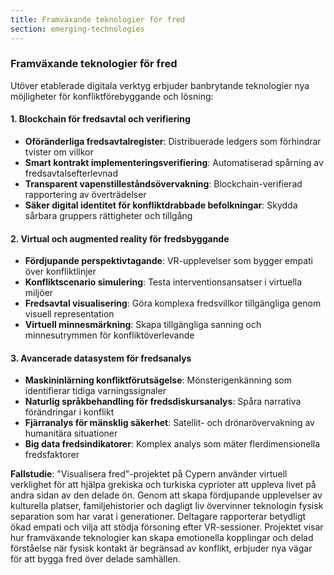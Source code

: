 ```yaml
---
title: Framväxande teknologier för fred
section: emerging-technologies
---
```


### Framväxande teknologier för fred

Utöver etablerade digitala verktyg erbjuder banbrytande teknologier nya möjligheter för konfliktförebyggande och lösning:

#### 1. Blockchain för fredsavtal och verifiering
- **Oföränderliga fredsavtalregister**: Distribuerade ledgers som förhindrar tvister om villkor
- **Smart kontrakt implementeringsverifiering**: Automatiserad spårning av fredsavtalsefterlevnad
- **Transparent vapenstilleståndsövervakning**: Blockchain-verifierad rapportering av överträdelser
- **Säker digital identitet för konfliktdrabbade befolkningar**: Skydda sårbara gruppers rättigheter och tillgång

#### 2. Virtual och augmented reality för fredsbyggande
- **Fördjupande perspektivtagande**: VR-upplevelser som bygger empati över konfliktlinjer
- **Konfliktscenario simulering**: Testa interventionsansatser i virtuella miljöer
- **Fredsavtal visualisering**: Göra komplexa fredsvillkor tillgängliga genom visuell representation
- **Virtuell minnesmärkning**: Skapa tillgängliga sanning och minnesutrymmen för konfliktöverlevande

#### 3. Avancerade datasystem för fredsanalys
- **Maskininlärning konfliktförutsägelse**: Mönsterigenkänning som identifierar tidiga varningssignaler
- **Naturlig språkbehandling för fredsdiskursanalys**: Spåra narrativa förändringar i konflikt
- **Fjärranalys för mänsklig säkerhet**: Satellit- och drönarövervakning av humanitära situationer
- **Big data fredsindikatorer**: Komplex analys som mäter flerdimensionella fredsfaktorer

**Fallstudie**: "Visualisera fred"-projektet på Cypern använder virtuell verklighet för att hjälpa grekiska och turkiska cyprioter att uppleva livet på andra sidan av den delade ön. Genom att skapa fördjupande upplevelser av kulturella platser, familjehistorier och dagligt liv övervinner teknologin fysisk separation som har varat i generationer. Deltagare rapporterar betydligt ökad empati och vilja att stödja försoning efter VR-sessioner. Projektet visar hur framväxande teknologier kan skapa emotionella kopplingar och delad förståelse när fysisk kontakt är begränsad av konflikt, erbjuder nya vägar för att bygga fred över delade samhällen.
